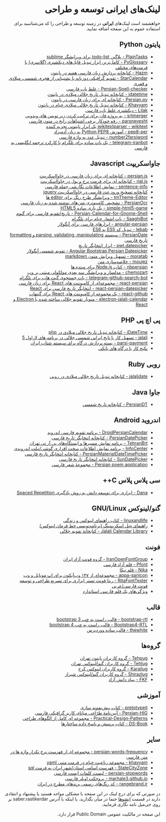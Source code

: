 <h1 dir="rtl">لینک‌های ایرانی توسعه و طراحی</h1>
<p dir="rtl">خواهشمند است لینک‌های <b>ایرانی</b> در زمینه توسعه و طراحی را که می‌شناسید برای استفاده عموم به این صفحه اضافه نمایید.</p>

<h2 dir="rtl">پایتون Python</h2>
<ul dir="rtl">
  <li><a href="https://github.com/aziz/PlainTasks">PlainTasks - پلاگین todo-list برای ویرایشگر sublime</a></li>
  <li><a href="https://github.com/ilius/pyglossary">PyGlossary - کامل‌ترین ابزار تبدیل فایل‌های دیکشنری (گلاسری) با فرمت‌های مختلف</a></li>
  <li><a href="https://github.com/sobhe/hazm/">Hazm - کتابخانه پردازش زبان فارسی هضم در پایتون</a></li>
  <li><a href="https://github.com/ilius/starcal/">StarCalendar - تقویم گرافیکی دوزبانه با پشتیبانی از هجری شمسی، میلادی و قمری</a></li>
  <li><a href="https://github.com/reza1615/Persian-Spell-checker">Persian-Spell-checker - غلط یاب فارسی</a></li>
  <li><a href="https://github.com/slashmili/python-jalali">jdatetime - کتابخانه تبدیل تاریخ جلالی میلادی در پایتون</a></li>
  <li><a href="https://github.com/itmard/persian.py">Persian.py - کتابخانه ای برای زبان فارسی در پایتون</a></li>
  <li><a href="https://github.com/pylover/khayyam">Khayyam - کتابخانه تبدیل تاریخ جلالی میلادی خیام در پایتون</a></li>
  <li><a href="https://github.com/m-o-s-t-a-f-a/lilak">Lilak - دیکشنری غلط یاب فارسی</a></li>
  <li><a href="https://github.com/iraj-jelo/srtmerger">srtmerger - یه پروژه فان برای ترکیب کردن زیر نویس های ویدویی</a></li>
  <li><a href="https://github.com/maryayi/parsnevesht">parsnevesht - رفع خودکار برخی اشتباهات رایج در متون فارسی</a></li>
  <li><a href="https://github.com/5j9/wikitextparser">wikitextparser - wikitext یک ابزار پایتونی تجزیه کننده</a></li>
  <li><a href="https://github.com/vahit/pep8-per">pep8-per - آموزش Python PEP8 به زبان آدمیزاد</a></li>
  <li><a href="https://github.com/5j9/number2farsiword">number2farsiword - تبدیل عدد به واژه فارسی</a></li>
  <li><a href="https://github.com/mamal72/telegram-iranbot">telegram-iranbot - یک بات ساده برای تلگرام با کارکرد ترجمه انگلیسی به فارسی</a></li>
</ul>

<h2 dir="rtl">جاواسکریپت Javascript</h2>
<ul dir="rtl">
  <li><a href="https://github.com/usablica/persian.js">persian.js - کتابخانه ای برای زبان فارسی در جاوااسکرپیت</a></li>
  <li><a href="https://github.com/habibpour/rial.js">rial.js - کتابخانه ای برای فرمت نرخ و پول در جاوااسکریپت</a></li>
  <li><a href="https://github.com/nainemom/sentence-info">sentence-info - نمایش اطلاعات نگارشی جمله فارسی</a></li>
  <li><a href="https://github.com/arashmilani/PersianDocumentNumberInputFix">کتابخانه تصحیح ورود عدد فارسی در جاوااسکریپت jquery</a></li>
  <li><a href="http://tmtheme-editor.herokuapp.com/">tmTheme-Editor - ویرایشگر طرح رنگ برای editor ها </a></li>
  <li><a href="https://github.com/reza1615/PersianOcr">PersianOcr - تشخیص کامپیوتری متن‌های نوشته شده به زبان فارسی</a></li>
  <li><a href="https://github.com/habibpour/simple-html5-game">simple-html5-game - یک بازی ساده HTML5</a></li>
  <li><a href="https://github.com/omid/Persian-Calendar-for-Gnome-Shell">Persian-Calendar-for-Gnome-Shell - تاریخ/تقویم فارسی برای گنوم</a></li>
  <li><a href="https://github.com/mehdisadeghi/SaaghiBot">SaaghiBot - بات اشعار خیام برای تلگرام</a></li>
  <li><a href="https://github.com/mohebifar/angular-persian">angular-persian - ابزارهای فارسی برای آنگولار</a></li>
  <li><a href="https://github.com/mohebifar/lebab">lebab - تبدیل کد ES5 به ES6</a></li>
  <li><a href="https://github.com/babakhani/PersianDate">PersianDate - سیستم parsing, validating, manipulating و formatting تاریخ فارسی</a></li>
  <li><a href="https://github.com/babakhani/pwt.datepicker">pwt.datepicker - ابزار انتخابگر تاریخ</a></li>
  <li><a href="https://github.com/AminRahimi/angular-bootstrap-persian-datepicker">Angular Bootstrap Persian Datepicker - تقویم شمسی آنگولار</a></li>
  <li><a href="https://github.com/sobhe/moratab">moratab - تسهیل ویرایش متون markdown </a></li>
  <li><a href="https://github.com/kharazi/moujez">moujez - خلاصه‌سازی متن</a></li>
  <li><a href="https://github.com/imasood/nbpersian">nbpersian - کتاب Node.js برای مبتدی‌ها</a></li>
  <li><a href="https://github.com/mohebifar/chemozart">chemozart - مدلساز و ویرایشگر سه بعدی مولکولی مبتنی بر وب</a></li>
  <li><a href="https://github.com/mamal72/telegram-github-search-bot">telegram-github-search-bot - بات جستجوی گیت هاب برای تلگرام</a></li>
  <li><a href="https://github.com/mohebifar/react-persian">react-persian - مجموعه‌ای از کامپوننت های React برای زبان فارسی</a></li>
  <li><a href="https://github.com/mohebifar/react-persian-datepicker">react-persian-datepicker - انتخابگر تاریخ فارسی برای React</a></li>
  <li><a href="https://github.com/mamal72/react-github">react-github - یک مجموعه از کامپوننت های React برای گیتهاب</a></li>
  <li><a href="https://github.com/mamal72/electron-jalali-calendar">electron-jalali-calendar - منوبار تقویم جلالی ساخته شده با Electron و React </a></li>

</ul>



<h2 dir="rtl">پی اچ پی PHP</h2>
<ul dir="rtl">
  <li><a href="https://github.com/sallar/jDateTime">jDateTime - کتابخانه تبدیل تاریخ جلالی میلادی در php</a></li>
  <li><a href="https://github.com/morilog/jalali">jalali - تسهیل کار با تایخ ایرانی شمسی جلالی در برنامه های لاراول 5</a></li>
  <li><a href="https://github.com/morilog/parsi-payment">parsi-payment - بسته پردازش درگاه برای سیستم شتاب ایران</a></li>
  <li><a href="https://github.com/PoolPort/PoolPort">پکیج کار با درگاه های بانکی</a></li>
</ul>

<h2 dir="rtl">روبی Ruby</h2>
<ul dir="rtl">
  <li><a href="https://github.com/aziz/jalalidate">jalalidate - کتابخانه تبدیل تاریخ جلالی میلادی در روبی</a></li>
</ul>

<h2 dir="rtl">جاوا Java</h2>
<ul dir="rtl">
  <li><a href="https://github.com/abbashosseini/PersianDT">PersianDT - کتابخانه تاریخ شمسی</a></li>
</ul>

<h2 dir="rtl">اندروید Android</h2>
<ul dir="rtl">
  <li><a href="https://github.com/ebraminio/DroidPersianCalendar">DroidPersianCalendar - برنامه تقویم فارسی اندروید</a></li>
  <li><a href="https://github.com/alibehzadian/PersianDatePicker">PersianDatePicker - کتابخانه انتخابگر تاریخ فارسی</a></li>
  <li><a href="https://github.com/MasoodFallahpoor/TehranBrt">TehranBrt - برنامه نمایش مسیرها و ایستگاه‌های بی آر تی تهران</a></li>
  <li><a href="https://github.com/MasoodFallahpoor/InfoCenter">InfoCenter - برنامه نمایش اطلاعات سخت افزاری گوشی/تبلت اندرویدی</a></li>
  <li><a href="https://github.com/mohamad-amin/PersianMaterialDateTimePicker">PersianMaterialDateTimePicker - کتابخانه انتخابگر تاریخ فارسی</a></li>
  <li><a href="https://github.com/alirezaafkar/SunDatePicker">SunDatePicker - کتابخانه انتخابگر تاریخ فارسی</a></li>
  <li><a href="https://github.com/NileGroup/Meikade">Persian poem application - مجموعهٔ شعر فارسی</a></li>
</ul>

<h2 dir="rtl">سی پلاس پلاس C++</h2>
<ul dir="rtl">
  <li><a href="https://github.com/m-o-s-t-a-f-a/dana">Dana - ابزاری برای توسعه دانش به روش یادگیری Spaced Repetition</a></li>
</ul>

<h2 dir="rtl">گنو/لینوکس GNU/Linux</h2>
<ul dir="rtl">
  <li><a href="https://github.com/jadijadi/linuxandlife">linuxandlife - کتاب راهنمای لینوکس و زندگی</a></li>
  <li><a href="http://wiki.linuxreview.ir/Shell-scripting-tutorial">راهنمای شِل اسکریپتینگ (برنامه‌نویسی خط فرمان لینوکس)</a></li>
  <li><a href="https://github.com/ashkang/jcal">Jalali Calendar Library - کتابخانهٔ تقویم جلالی</a></li>
</ul>

<h2 dir="rtl">فونت</h2>
<ul dir="rtl">
  <li><a href="https://github.com/IranOpenFontGroup">IranOpenFontGroup - گروه فونت آزاد ایران</a></li>
  <li><a href="https://github.com/pfont/pfont">Pfont - قلم آزاد فارسی</a></li>
  <li><a href="https://github.com/font-store/font-nika">Nika - قلم نیکا</a></li>
  <li><a href="https://github.com/sariina/appa-sariicon">appa-sariicon - مجموعه‌ای از ۱۴۷ وب‌آیکون برای اپ موبایل و وب</a></li>
  <li><a href="https://github.com/font-store/font-nika">RitaFontTester - ریتا فونت تستر ابزاری برای تسریع طراحی و توسعه فونت فارسی/عربی</a></li>
  <li><a href="http://saeedgnu.blog.ir/post/50">ویژگی‌های یک قلم‌ فارسی استاندارد</a></li>
</ul>

<h2 dir="rtl">قالب</h2>
<ul dir="rtl">
  <li><a href="https://github.com/morteza/bootstrap-rtl">bootstrap-rtl - قالب راست به چپ bootstrap 3</a></li>
  <li><a href="https://github.com/mmdsharifi/Bootstrap4-RTL">Bootstrap4-RTL - قالب راست به چپ bootstrap 4</a></li>
  <li><a href="https://github.com/ysarbabi/thewhite">thewhite - قالب ساده ووردپرس</a></li>
</ul>

<h2 dir="rtl">گروه‌ها</h2>
<ul dir="rtl">
  <li><a href="http://tehpug.ir">Tehpug - گروه کاربران پایتون تهران</a></li>
  <li><a href="http://tehlug.ir">Tehlug - گروه کاربران گنو/لینوکس تهران</a></li>
  <li><a href="http://www.karajlug.org/">Karajlug - گروه کاربران لینوکس کرج</a></li>
  <li><a href="https://shirazlug.ir/">Shirazlug - گروه کاربران گنو/لینوکس شیراز</a></li>
  <li><a href="https://wiki.lfkf.org/"> FKF - بنیاد دانش آزاد</a></li>
</ul>

<h2 dir="rtl">آموزشی</h2>
<ul dir="rtl">
  <li><a href="https://github.com/yazdan/pretotypeit">pretotypeit - کتاب پیش‌نمونه سازی</a></li>
  <li><a href="https://github.com/shervinafshar/Persian-HIG">Persian-HIG - آیین‌نامهٔ طرّاحی میانای کاربر گرافیکی فارسی</a></li>
  <li><a href="https://github.com/khajavi/Practical-Design-Patterns">Practical-Design-Patterns - مجموعه ای کامل از الگوهای طراحی</a></li>
  <li><a href="https://github.com/MasoodFallahpoor/DS-Book">DS-Book - کتاب پرسش و پاسخ داده ساختارها</a></li>
</ul>

<h2 dir="rtl">سایر</h2>
<ul dir="rtl">
  <li><a href="https://github.com/behnam/persian-words-frequency">persian-words-frequency - مجموعه ای از فهرست نرخ تکرار واژه ها در متن فارسی</a></li>
  <li><a href="https://github.com/mehdisadeghi/khayyam">khayyam -  مجموعه رباعیت خیام در فرمت متنی yaml</a></li>
  <li><a href="https://github.com/miladr/StateCityZone">StateCityZone -  فهرست اسامی استان/شهر ایران به فرمت sql</a></li>
  <li><a href="https://github.com/kharazi/persian-stopwords">persian-stopwords - لیست کلمات ایست فارسی</a></li>
  <li><a href="https://github.com/marhale3/marhale3.github.io">marhale3.github.io - پروجکت اویلر فارسی</a></li>
  <li><a href="https://github.com/IKAcc/RangeBrand">rangebrand.ir - کد رنگ‌های رسمی برند‌های مطرح در ایران</a></li>
</ul>



<p dir="rtl">در صورتی که برای درج لینک در این صفحه با مشکلی مواجه هستید یا پیشنهاد و انتقادی دارید در قسمت <a href="https://github.com/rastikerdar/links/issues">ایشوها</a> حتما در میان بگذارید. یا اینکه با آدرس saber.rastikerdar بر روی جی‌میل نامه نگاری فرمایید.</p>

<p dir="rtl">این صفحه در مالکیت عمومی Public Domain قرار دارد.</p>
